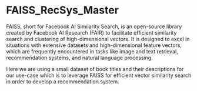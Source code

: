 # FAISS_RecSys_Master

FAISS, short for Facebook AI Similarity Search, is an open-source library created by Facebook AI Research (FAIR) to facilitate efficient similarity search and clustering of high-dimensional vectors. It is designed to excel in situations with extensive datasets and high-dimensional feature vectors, which are frequently encountered in tasks like image and text retrieval, recommendation systems, and natural language processing.

Here we are using a small dataset of book titles and their descriptions for our use-case which is to leverage FAISS for efficient vector similarity search in order to develop a recommendation system.
